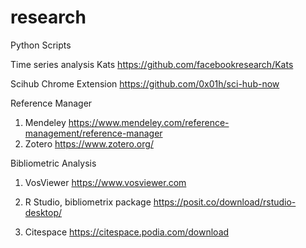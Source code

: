 # research
Python Scripts

Time series analysis
Kats https://github.com/facebookresearch/Kats

Scihub Chrome Extension
https://github.com/0x01h/sci-hub-now

Reference Manager
1. Mendeley https://www.mendeley.com/reference-management/reference-manager
2. Zotero https://www.zotero.org/

Bibliometric Analysis
1. VosViewer
https://www.vosviewer.com

2. R Studio, bibliometrix package
https://posit.co/download/rstudio-desktop/

3. Citespace
https://citespace.podia.com/download
